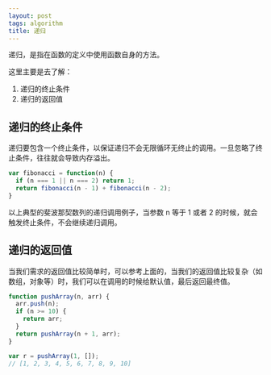 ```yaml
---
layout: post
tags: algorithm
title: 递归
---
```

递归，是指在函数的定义中使用函数自身的方法。

这里主要是去了解：

1. 递归的终止条件
2. 递归的返回值

## 递归的终止条件

递归要包含一个终止条件，以保证递归不会无限循环无终止的调用。一旦忽略了终止条件，往往就会导致内存溢出。

```js
var fibonacci = function(n) {
  if (n === 1 || n === 2) return 1;
  return fibonacci(n - 1) + fibonacci(n - 2);
}
```

以上典型的斐波那契数列的递归调用例子，当参数 n 等于 1 或者 2 的时候，就会触发终止条件，不会继续递归调用。

## 递归的返回值

当我们需求的返回值比较简单时，可以参考上面的，当我们的返回值比较复杂（如数组，对象等）时，我们可以在调用的时候给默认值，最后返回最终值。

```js
function pushArray(n, arr) {
  arr.push(n);
  if (n >= 10) {
    return arr;
  }
  return pushArray(n + 1, arr);
}

var r = pushArray(1, []);
// [1, 2, 3, 4, 5, 6, 7, 8, 9, 10]
```
